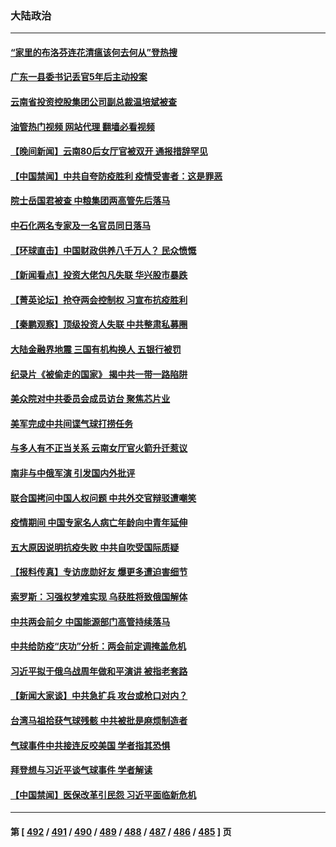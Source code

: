 ### 大陆政治
---
#### [“家里的布洛芬连花清瘟该何去何从”登热搜](../../pages/ncid277/n13932657.md?02182045) 
#### [广东一县委书记丢官5年后主动投案](../../pages/ncid277/n13932591.md?02182045) 
#### [云南省投资控股集团公司副总裁温培斌被查](../../pages/ncid277/n13932548.md?02182045) 
#### [油管热门视频 网站代理 翻墙必看视频](http://138.2.39.72:81/youtube.html?epic-marker?02182045)
#### [【晚间新闻】云南80后女厅官被双开 通报措辞罕见](../../pages/ncid277/n13932549.md?02182045) 
#### [【中国禁闻】中共自夸防疫胜利 疫情受害者：这是罪恶](../../pages/ncid277/n13932250.md?02182045) 
#### [院士岳国君被查 中粮集团两高管先后落马](../../pages/ncid277/n13932501.md?02182045) 
#### [中石化两名专家及一名官员同日落马](../../pages/ncid277/n13932385.md?02182045) 
#### [【环球直击】中国财政供养八千万人？ 民众愤慨](../../pages/ncid277/n13932172.md?02182045) 
#### [【新闻看点】投资大佬包凡失联 华兴股市暴跌](../../pages/ncid277/n13932293.md?02182045) 
#### [【菁英论坛】抢夺两会控制权 习宣布抗疫胜利](../../pages/ncid277/n13932294.md?02182045) 
#### [【秦鹏观察】顶级投资人失联 中共整肃私募圈](../../pages/ncid277/n13932302.md?02182045) 
#### [大陆金融界地震 三国有机构换人 五银行被罚](../../pages/ncid277/n13932344.md?02182045) 
#### [纪录片《被偷走的国家》 揭中共一带一路陷阱](../../pages/ncid277/n13932218.md?02182045) 
#### [美众院对中共委员会成员访台 聚焦芯片业](../../pages/ncid277/n13932185.md?02182045) 
#### [美军完成中共间谍气球打捞任务](../../pages/ncid277/n13932233.md?02182045) 
#### [与多人有不正当关系 云南女厅官火箭升迁惹议](../../pages/ncid277/n13932221.md?02182045) 
#### [南非与中俄军演 引发国内外批评](../../pages/ncid277/n13932199.md?02182045) 
#### [联合国拷问中国人权问题 中共外交官辩驳遭嘲笑](../../pages/ncid277/n13932177.md?02182045) 
#### [疫情期间 中国专家名人病亡年龄向中青年延伸](../../pages/ncid277/n13932197.md?02182045) 
#### [五大原因说明抗疫失败 中共自吹受国际质疑](../../pages/ncid277/n13932168.md?02182045) 
#### [【报料传真】专访庞勋好友 爆更多遭迫害细节](../../pages/ncid277/n13932032.md?02182045) 
#### [索罗斯：习强权梦难实现 乌获胜将致俄国解体](../../pages/ncid277/n13932146.md?02182045) 
#### [中共两会前夕 中国能源部门高管持续落马](../../pages/ncid277/n13932153.md?02182045) 
#### [中共给防疫“庆功”分析：两会前定调掩盖危机](../../pages/ncid277/n13931864.md?02182045) 
#### [习近平拟于俄乌战周年做和平演讲 被指老套路](../../pages/ncid277/n13932004.md?02182045) 
#### [【新闻大家谈】中共急扩兵 攻台或枪口对内？](../../pages/ncid277/n13931713.md?02182045) 
#### [台湾马祖拾获气球残骸 中共被批是麻烦制造者](../../pages/ncid277/n13931675.md?02182045) 
#### [气球事件中共接连反咬美国 学者指其恐惧](../../pages/ncid277/n13931685.md?02182045) 
#### [拜登想与习近平谈气球事件 学者解读](../../pages/ncid277/n13931686.md?02182045) 
#### [【中国禁闻】医保改革引民怨 习近平面临新危机](../../pages/ncid277/n13931465.md?02182045) 

---
#### 第 [ [492](./492.md?02182045) / [491](./491.md?02182045) / [490](./490.md?02182045) / [489](./489.md?02182045) / [488](./488.md?02182045) / [487](./487.md?02182045) / [486](./486.md?02182045) / [485](./485.md?02182045) ] 页
